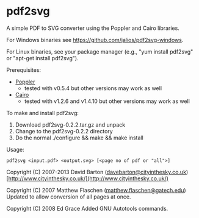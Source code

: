 pdf2svg
=======

A simple PDF to SVG converter using the Poppler and Cairo libraries.

For Windows binaries see <https://github.com/jalios/pdf2svg-windows>.

For Linux binaries, see your package manager (e.g., "yum install pdf2svg" or "apt-get install pdf2svg").

Prerequisites:

* [Poppler](http://poppler.freedesktop.org/)
    - tested with v0.5.4 but other versions may work as well
* [Cairo](http://cairographics.org/)
    - tested with v1.2.6 and v1.4.10 but other versions may work as well


To make and install pdf2svg:

1. Download pdf2svg-0.2.2.tar.gz and unpack
2. Change to the pdf2svg-0.2.2 directory
3. Do the normal ./configure && make && make install


Usage:

    pdf2svg <input.pdf> <output.svg> [<page no of pdf or "all">]


Copyright (C) 2007-2013 David Barton (davebarton@cityinthesky.co.uk)
[http://www.cityinthesky.co.uk/](http://www.cityinthesky.co.uk/)

Copyright (C) 2007 Matthew Flaschen (matthew.flaschen@gatech.edu)
Updated to allow conversion of all pages at once.

Copyright (C) 2008 Ed Grace
Added GNU Autotools commands.
